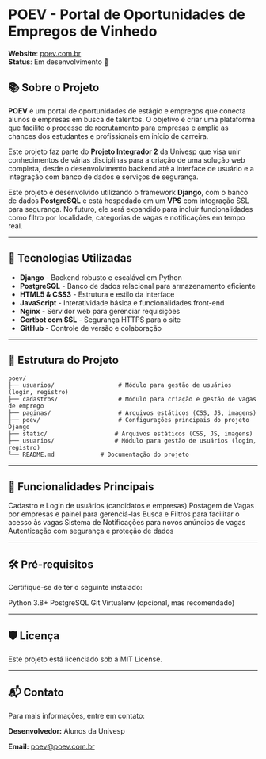 # POEV - Portal de Oportunidades de Empregos de Vinhedo

**Website**: [poev.com.br](https://poev.com.br)  
**Status**: Em desenvolvimento 🚀

## 📚 Sobre o Projeto

**POEV** é um portal de oportunidades de estágio e empregos que conecta alunos e empresas em busca de talentos. O objetivo é criar uma plataforma que facilite o processo de recrutamento para empresas e amplie as chances dos estudantes e profissionais em início de carreira.

Este projeto faz parte do **Projeto Integrador 2** da Univesp que visa unir conhecimentos de várias disciplinas para a criação de uma solução web completa, desde o desenvolvimento backend até a interface de usuário e a integração com banco de dados e serviços de segurança.

Este projeto é desenvolvido utilizando o framework **Django**, com o banco de dados **PostgreSQL** e está hospedado em um **VPS** com integração SSL para segurança. No futuro, ele será expandido para incluir funcionalidades como filtro por localidade, categorias de vagas e notificações em tempo real.

---
## 🚀 Tecnologias Utilizadas

- **Django** - Backend robusto e escalável em Python
- **PostgreSQL** - Banco de dados relacional para armazenamento eficiente
- **HTML5 & CSS3** - Estrutura e estilo da interface
- **JavaScript** - Interatividade básica e funcionalidades front-end
- **Nginx** - Servidor web para gerenciar requisições
- **Certbot com SSL** - Segurança HTTPS para o site
- **GitHub** - Controle de versão e colaboração

---

## 📂 Estrutura do Projeto

```plaintext
poev/
├── usuarios/                  # Módulo para gestão de usuários (login, registro)
├── cadastros/                 # Módulo para criação e gestão de vagas de emprego
├── paginas/                   # Arquivos estáticos (CSS, JS, imagens)
├── poev/                      # Configurações principais do projeto Django
├── static/                   # Arquivos estáticos (CSS, JS, imagens)
├── usuarios/                 # Módulo para gestão de usuários (login, registro)
└── README.md             # Documentação do projeto
```
---

## 📝 Funcionalidades Principais
Cadastro e Login de usuários (candidatos e empresas)
Postagem de Vagas por empresas e painel para gerenciá-las
Busca e Filtros para facilitar o acesso às vagas
Sistema de Notificações para novos anúncios de vagas
Autenticação com segurança e proteção de dados

---

## 🛠️ Pré-requisitos
Certifique-se de ter o seguinte instalado:

Python 3.8+
PostgreSQL
Git
Virtualenv (opcional, mas recomendado)

---

## 🛡️ Licença
Este projeto está licenciado sob a MIT License.

---

## 📬 Contato
Para mais informações, entre em contato:

**Desenvolvedor:** Alunos da Univesp

**Email:** poev@poev.com.br


